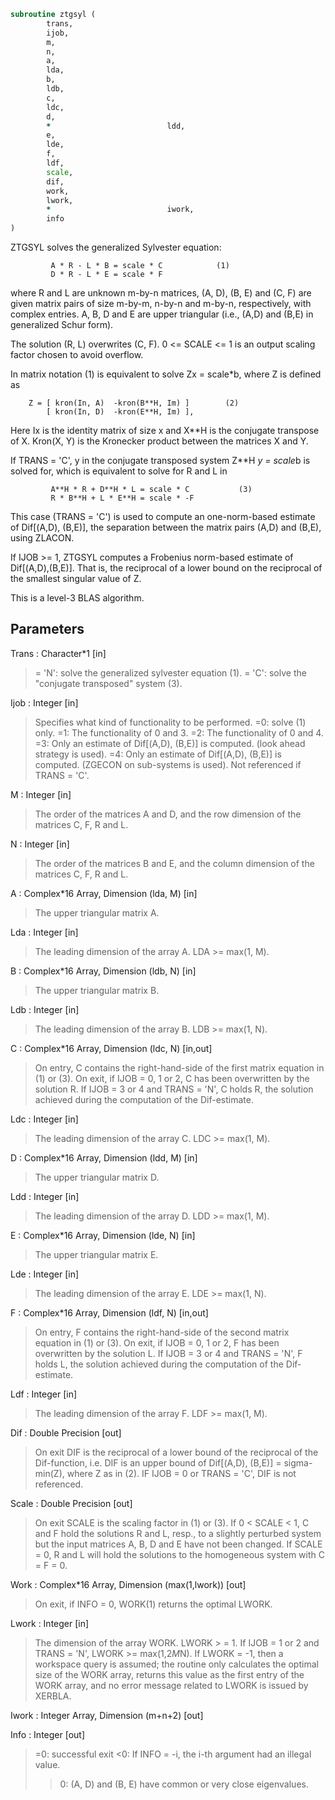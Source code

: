 ```fortran
subroutine ztgsyl (
		trans,
		ijob,
		m,
		n,
		a,
		lda,
		b,
		ldb,
		c,
		ldc,
		d,
		*                          ldd,
		e,
		lde,
		f,
		ldf,
		scale,
		dif,
		work,
		lwork,
		*                          iwork,
		info
)
```

 ZTGSYL solves the generalized Sylvester equation:

             A * R - L * B = scale * C            (1)
             D * R - L * E = scale * F

 where R and L are unknown m-by-n matrices, (A, D), (B, E) and
 (C, F) are given matrix pairs of size m-by-m, n-by-n and m-by-n,
 respectively, with complex entries. A, B, D and E are upper
 triangular (i.e., (A,D) and (B,E) in generalized Schur form).

 The solution (R, L) overwrites (C, F). 0 <= SCALE <= 1
 is an output scaling factor chosen to avoid overflow.

 In matrix notation (1) is equivalent to solve Zx = scale*b, where Z
 is defined as

        Z = [ kron(In, A)  -kron(B**H, Im) ]        (2)
            [ kron(In, D)  -kron(E**H, Im) ],

 Here Ix is the identity matrix of size x and X**H is the conjugate
 transpose of X. Kron(X, Y) is the Kronecker product between the
 matrices X and Y.

 If TRANS = 'C', y in the conjugate transposed system Z**H *y = scale*b
 is solved for, which is equivalent to solve for R and L in

             A**H * R + D**H * L = scale * C           (3)
             R * B**H + L * E**H = scale * -F

 This case (TRANS = 'C') is used to compute an one-norm-based estimate
 of Dif[(A,D), (B,E)], the separation between the matrix pairs (A,D)
 and (B,E), using ZLACON.

 If IJOB >= 1, ZTGSYL computes a Frobenius norm-based estimate of
 Dif[(A,D),(B,E)]. That is, the reciprocal of a lower bound on the
 reciprocal of the smallest singular value of Z.

 This is a level-3 BLAS algorithm.

## Parameters
Trans : Character*1 [in]
> = 'N': solve the generalized sylvester equation (1).
> = 'C': solve the "conjugate transposed" system (3).

Ijob : Integer [in]
> Specifies what kind of functionality to be performed.
> =0: solve (1) only.
> =1: The functionality of 0 and 3.
> =2: The functionality of 0 and 4.
> =3: Only an estimate of Dif[(A,D), (B,E)] is computed.
> (look ahead strategy is used).
> =4: Only an estimate of Dif[(A,D), (B,E)] is computed.
> (ZGECON on sub-systems is used).
> Not referenced if TRANS = 'C'.

M : Integer [in]
> The order of the matrices A and D, and the row dimension of
> the matrices C, F, R and L.

N : Integer [in]
> The order of the matrices B and E, and the column dimension
> of the matrices C, F, R and L.

A : Complex*16 Array, Dimension (lda, M) [in]
> The upper triangular matrix A.

Lda : Integer [in]
> The leading dimension of the array A. LDA >= max(1, M).

B : Complex*16 Array, Dimension (ldb, N) [in]
> The upper triangular matrix B.

Ldb : Integer [in]
> The leading dimension of the array B. LDB >= max(1, N).

C : Complex*16 Array, Dimension (ldc, N) [in,out]
> On entry, C contains the right-hand-side of the first matrix
> equation in (1) or (3).
> On exit, if IJOB = 0, 1 or 2, C has been overwritten by
> the solution R. If IJOB = 3 or 4 and TRANS = 'N', C holds R,
> the solution achieved during the computation of the
> Dif-estimate.

Ldc : Integer [in]
> The leading dimension of the array C. LDC >= max(1, M).

D : Complex*16 Array, Dimension (ldd, M) [in]
> The upper triangular matrix D.

Ldd : Integer [in]
> The leading dimension of the array D. LDD >= max(1, M).

E : Complex*16 Array, Dimension (lde, N) [in]
> The upper triangular matrix E.

Lde : Integer [in]
> The leading dimension of the array E. LDE >= max(1, N).

F : Complex*16 Array, Dimension (ldf, N) [in,out]
> On entry, F contains the right-hand-side of the second matrix
> equation in (1) or (3).
> On exit, if IJOB = 0, 1 or 2, F has been overwritten by
> the solution L. If IJOB = 3 or 4 and TRANS = 'N', F holds L,
> the solution achieved during the computation of the
> Dif-estimate.

Ldf : Integer [in]
> The leading dimension of the array F. LDF >= max(1, M).

Dif : Double Precision [out]
> On exit DIF is the reciprocal of a lower bound of the
> reciprocal of the Dif-function, i.e. DIF is an upper bound of
> Dif[(A,D), (B,E)] = sigma-min(Z), where Z as in (2).
> IF IJOB = 0 or TRANS = 'C', DIF is not referenced.

Scale : Double Precision [out]
> On exit SCALE is the scaling factor in (1) or (3).
> If 0 < SCALE < 1, C and F hold the solutions R and L, resp.,
> to a slightly perturbed system but the input matrices A, B,
> D and E have not been changed. If SCALE = 0, R and L will
> hold the solutions to the homogeneous system with C = F = 0.

Work : Complex*16 Array, Dimension (max(1,lwork)) [out]
> On exit, if INFO = 0, WORK(1) returns the optimal LWORK.

Lwork : Integer [in]
> The dimension of the array WORK. LWORK > = 1.
> If IJOB = 1 or 2 and TRANS = 'N', LWORK >= max(1,2*M*N).
> If LWORK = -1, then a workspace query is assumed; the routine
> only calculates the optimal size of the WORK array, returns
> this value as the first entry of the WORK array, and no error
> message related to LWORK is issued by XERBLA.

Iwork : Integer Array, Dimension (m+n+2) [out]

Info : Integer [out]
> =0: successful exit
> <0: If INFO = -i, the i-th argument had an illegal value.
> >0: (A, D) and (B, E) have common or very close
> eigenvalues.

